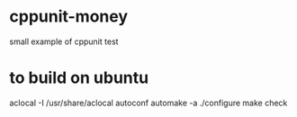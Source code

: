 # cppunit-money
small example of cppunit test
# to build on ubuntu
aclocal -I /usr/share/aclocal
autoconf
automake -a
./configure
make check


